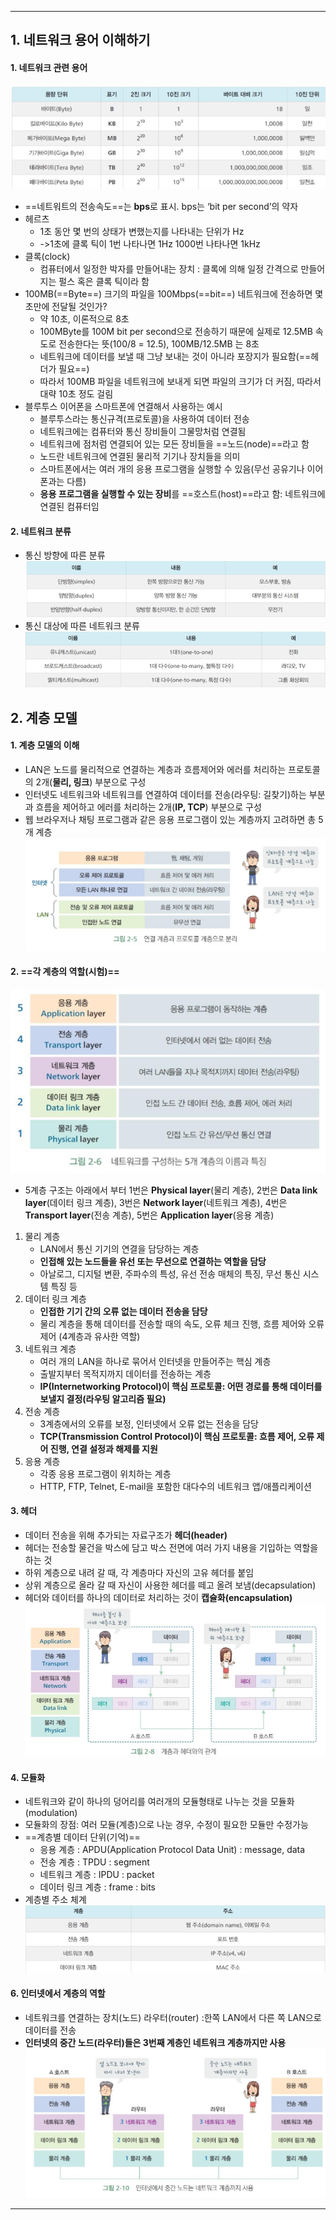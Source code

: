 
---
## 1. 네트워크 용어 이해하기
#### 1. 네트워크 관련 용어

![](../../../../image/Pasted%20image%2020240909160737.png)

- ==네트워트의 전송속도==는 **bps**로 표시. bps는 ‘bit per second’의 약자
- 헤르츠
	- 1초 동안 몇 번의 상태가 변했는지를 나타내는 단위가 Hz
	- ->1초에 클록 틱이 1번 나타나면 1Hz 1000번 나타나면 1kHz
- 클록(clock)
	- 컴퓨터에서 일정한 박자를 만들어내는 장치 : 클록에 의해 일정 간격으로 만들어지는 펄스 혹은 클록 틱이라 함
- 100MB(==Byte==) 크기의 파일을 100Mbps(==bit==) 네트워크에 전송하면 몇 초만에 전달될 것인가?
	- 약 10초, 이론적으로 8초
	- 100MByte를 100M bit per second으로 전송하기 때문에 실제로 12.5MB 속도로 전송한다는 뜻(100/8 = 12.5), 100MB/12.5MB 는 8초
	- 네트워크에 데이터를 보낼 때 그냥 보내는 것이 아니라 포장지가 필요함(==헤더가 필요==)
	- 따라서 100MB 파일을 네트워크에 보내게 되면 파일의 크기가 더 커짐, 따라서 대략 10초 정도 걸림
- 블루투스 이어폰을 스마트폰에 연결해서 사용하는 예시
	- 블루투스라는 통신규격(프로토콜)을 사용하여 데이터 전송 
	- 네트워크에는 컴퓨터와 통신 장비들이 그물망처럼 연결됨 
	- 네트워크에 점처럼 연결되어 있는 모든 장비들을 ==노드(node)==라고 함 
	- 노드란 네트워크에 연결된 물리적 기기나 장치들을 의미 
	- 스마트폰에서는 여러 개의 응용 프로그램을 실행할 수 있음(무선 공유기나 이어폰과는 다름) 
	- **응용 프로그램을 실행할 수 있는 장비**를 ==호스트(host)==라고 함: 네트워크에 연결된 컴퓨터임

#### 2. 네트워크 분류
- 통신 방향에 따른 분류
	![](../../../../image/Pasted%20image%2020240911163431.png)
- 통신 대상에 따른 네트워크 분류
	![](../../../../image/Pasted%20image%2020240911163608.png)

## 2. 계층 모델

#### 1. 계층 모델의 이해
- LAN은 노드를 물리적으로 연결하는 계층과 흐름제어와 에러를 처리하는 프로토콜의 2개(**물리, 링크**) 부분으로 구성
- 인터넷도 네트워크와 네트워크를 연결하여 데이터를 전송(라우팅: 길찾기)하는 부분과 흐름을 제어하고 에러를 처리하는 2개(**IP, TCP**) 부분으로 구성
- 웹 브라우저나 채팅 프로그램과 같은 응용 프로그램이 있는 계층까지 고려하면 총 5개 계층
	![](../../../../image/Pasted%20image%2020240911164355.png)

#### 2. ==각 계층의 역할(시험)==

![](../../../../image/Pasted%20image%2020240909155833.png)
- 5계층 구조는 아래에서 부터 1번은 **Physical layer**(물리 계층), 2번은 **Data link layer**(데이터 링크 계층), 3번은 **Network layer**(네트워크 계층), 4번은 **Transport layer**(전송 계층), 5번은 **Application layer**(응용 계층)
1. 물리 계층 
	- LAN에서 통신 기기의 연결을 담당하는 계층 
	- **인접해 있는 노드들을 유선 또는 무선으로 연결하는 역할을 담당**
	- 아날로그, 디지털 변환, 주파수의 특성, 유선 전송 매체의 특징, 무선 통신 시스템 특징 등
2. 데이터 링크 계층 
	- **인접한 기기 간의 오류 없는 데이터 전송을 담당**
	- 물리 계층을 통해 데이터를 전송할 때의 속도, 오류 체크 진행, 흐름 제어와 오류 제어 (4계층과 유사한 역할) 
3. 네트워크 계층 
	- 여러 개의 LAN을 하나로 묶어서 인터넷을 만들어주는 핵심 계층 
	- 출발지부터 목적지까지 데이터를 전송하는 계층 
	- **IP(Internetworking Protocol)이 핵심 프로토콜: 어떤 경로를 통해 데이터를 보낼지 결정(라우팅 알고리즘 필요)** 
4. 전송 계층 
	- 3계층에서의 오류를 보정, 인터넷에서 오류 없는 전송을 담당 
	- **TCP(Transmission Control Protocol)이 핵심 프로토콜: 흐름 제어, 오류 제어 진행, 연결 설정과 해제를 지원** 
5. 응용 계층 
	- 각종 응용 프로그램이 위치하는 계층 
	- HTTP, FTP, Telnet, E-mail을 포함한 대다수의 네트워크 앱/애플리케이션


#### 3. 헤더
- 데이터 전송을 위해 추가되는 자료구조가 **헤더(header)**
- 헤더는 전송할 물건을 박스에 담고 박스 전면에 여러 가지 내용을 기입하는 역할을 하는 것
- 하위 계층으로 내려 갈 때, 각 계층마다 자신의 고유 헤더를 붙임
- 상위 계층으로 올라 갈 때 자신이 사용한 헤더를 떼고 올려 보냄(decapsulation)
- 헤더와 데이터를 하나의 데이터로 처리하는 것이 **캡슐화(encapsulation)**
![](../../../../image/Pasted%20image%2020240911170708.png)

#### 4. 모듈화
- 네트워크와 같이 하나의 덩어리를 여러개의 모듈형태로 나누는 것을 모듈화(modulation)
- 모듈화의 장점: 여러 모듈(계층)으로 나눈 경우, 수정이 필요한 모듈만 수정가능
- ==계층별 데이터 단위(기억)==
	- 응용 계층 : APDU(Application Protocol Data Unit) : message, data
	- 전송 계층 : TPDU : segment
	- 네트워크 계층 : IPDU : packet
	- 데이터 링크 계층 : frame : bits
- 계층별 주소 체계
	![](../../../../image/Pasted%20image%2020240911172632.png)

#### 6. 인터넷에서 계층의 역할
- 네트워크를 연결하는 장치(노드) 라우터(router) :한쪽 LAN에서 다른 쪽 LAN으로 데이터를 전송
- **인터넷의 중간 노드(라우터)들은 3번째 계층인 네트워크 계층까지만 사용**
	![](../../../../image/Pasted%20image%2020240918143123.png)
---
